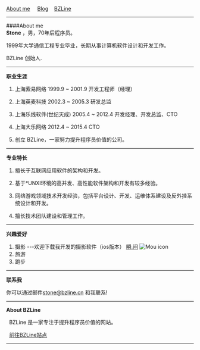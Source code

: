 [About me](http://lexmao.com) &nbsp;&nbsp;&nbsp; 
[Blog](http://lexmao.com/blog.html)&nbsp;&nbsp;&nbsp;
[BZLine](http://www.bzline.cn)


***

####About me
<br>
**Stone** ，男，70年后程序员。

  1999年大学通信工程专业毕业，长期从事计算机软件设计和开发工作。 
  
  BZLine 创始人. 
  

***

**职业生涯**
<br>

1. 上海索易网络  1999.9 ~ 2001.9 开发工程师（经理）

2. 上海英麦科技  2002.3 ~ 2005.3 研发总监

3. 上海乐线软件(世纪天成)  2005.4 ~ 2012.4 开发经理、开发总监、CTO

4. 上海大乐网络  2012.4 ~ 2015.4 CTO

5. 创立 BZLine，一家努力提升程序员价值的公司。 

***
**专业特长**
<br>

1. 擅长于互联网应用软件的架构和开发。

2. 基于*UNXI环境的高并发、高性能软件架构和开发有较多经验。

2. 网络游戏领域技术开发经验，包括平台设计、开发、运维体系建设及反外挂系统设计和开发。

3. 擅长技术团队建设和管理工作。



***
**兴趣爱好**
<br>

1. 摄影 ---欢迎下载我开发的摄影软件（ios版本） [瞬.间](https://itunes.apple.com/cn/app/shun.-jian/id1080913363?l=en&mt=8) ![Mou icon](http://lexmao.com/images/logo_29@2x.png)  
2. 旅游
3. 跑步

***
**联系我**
<br>


你可以通过邮件<stone@bzline.cn> 和我联系!
***
**About BZLine**
<br>


&nbsp;&nbsp;BZLine 是一家专注于提升程序员价值的网站。

&nbsp;&nbsp;[前往BZLine站点](http://www.bzline.cn)


***




